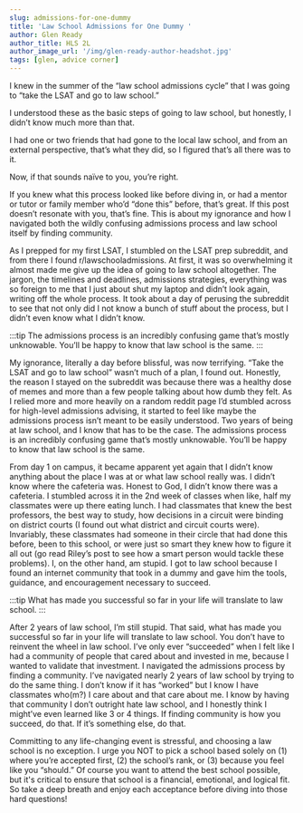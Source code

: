 ```yaml
---
slug: admissions-for-one-dummy
title: 'Law School Admissions for One Dummy '
author: Glen Ready
author_title: HLS 2L
author_image_url: '/img/glen-ready-author-headshot.jpg'
tags: [glen, advice corner]
---
```


I knew in the summer of the “law school admissions cycle” that I was going to “take the LSAT and go to law school.” 

I understood these as the basic steps of going to law school, but honestly, I didn’t know much more than that. 

I had one or two friends that had gone to the local law school, and from an external perspective, that’s what they did, so I figured that’s all there was to it. 

Now, if that sounds naïve to you, you’re right. 

<!--truncate-->

If you knew what this process looked like before diving in, or had a mentor or tutor or family member who’d “done this” before, that’s great. If this post doesn’t resonate with you, that’s fine. This is about my ignorance and how I navigated both the wildly confusing admissions process and law school itself by finding community.

As I prepped for my first LSAT, I stumbled on the LSAT prep subreddit, and from there I found r/lawschooladmissions. At first, it was so overwhelming it almost made me give up the idea of going to law school altogether. The jargon, the timelines and deadlines, admissions strategies, everything was so foreign to me that I just about shut my laptop and didn’t look again, writing off the whole process. It took about a day of perusing the subreddit to see that not only did I not know a bunch of stuff about the process, but I didn’t even know what I didn’t know. 

:::tip The admissions process is an incredibly confusing game that’s mostly unknowable. You’ll be happy to know that law school is the same.
:::

My ignorance, literally a day before blissful, was now terrifying. “Take the LSAT and go to law school” wasn’t much of a plan, I found out. Honestly, the reason I stayed on the subreddit was because there was a healthy dose of memes and more than a few people talking about how dumb they felt. As I relied more and more heavily on a random reddit page I’d stumbled across for high-level admissions advising, it started to feel like maybe the admissions process isn’t meant to be easily understood. Two years of being at law school, and I know that has to be the case. The admissions process is an incredibly confusing game that’s mostly unknowable. You’ll be happy to know that law school is the same.

From day 1 on campus, it became apparent yet again that I didn’t know anything about the place I was at or what law school really was. I didn’t know where the cafeteria was. Honest to God, I didn’t know there was a cafeteria. I stumbled across it in the 2nd week of classes when like, half my classmates were up there eating lunch. I had classmates that knew the best professors, the best way to study, how decisions in a circuit were binding on district courts (I found out what district and circuit courts were). Invariably, these classmates had someone in their circle that had done this before, been to this school, or were just so smart they knew how to figure it all out (go read Riley’s post to see how a smart person would tackle these problems). I, on the other hand, am stupid. I got to law school because I found an internet community that took in a dummy and gave him the tools, guidance, and encouragement necessary to succeed. 

:::tip What has made you successful so far in your life will translate to law school.
:::

After 2 years of law school, I’m still stupid. That said, what has made you successful so far in your life will translate to law school. You don’t have to reinvent the wheel in law school. I’ve only ever “succeeded” when I felt like I had a community of people that cared about and invested in me, because I wanted to validate that investment. I navigated the admissions process by finding a community. I’ve navigated nearly 2 years of law school by trying to do the same thing. I don’t know if it has “worked” but I know I have classmates who(m?) I care about and that care about me. I know by having that community I don’t outright hate law school, and I honestly think I might’ve even learned like 3 or 4 things. If finding community is how you succeed, do that. If it’s something else, do that.

Committing to any life-changing event is stressful, and choosing a law school is no exception. I urge you NOT to pick a school based solely on (1) where you’re accepted first, (2) the school’s rank, or (3) because you feel like you “should.” Of course you want to attend the best school possible, but it's critical to ensure that school is a financial, emotional, and logical fit. So take a deep breath and enjoy each acceptance before diving into those hard questions!